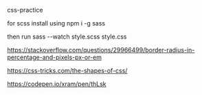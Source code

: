 css-practice

for scss install using
npm i -g sass

then run 
sass --watch style.scss style.css


https://stackoverflow.com/questions/29966499/border-radius-in-percentage-and-pixels-px-or-em

https://css-tricks.com/the-shapes-of-css/

https://codepen.io/xram/pen/thLsk
